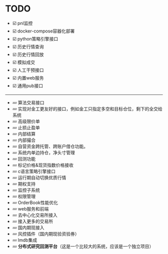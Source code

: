 # TODO
* ☑️ pnl监控
* ☑️ docker-compose容器化部署
* ☑️ python策略引擎接口
* ☑️ 历史行情查询
* ☑️ 历史行情回放
* ☑️ 模拟成交
* ☑️ 人工干预接口
* ☑️ 内置web服务
* ☑️ 通用pub接口
---
* 💤 算法交易接口
* 💤 实现对金工更友好的接口，例如金工只指定多空和目标仓位，剩下的全交给系统
* 💤 高级限价单
* 💤 止损止盈单
* 💤 内部结算
* 💤 内部撮合
* 💤 自营资金跨托管、跨账户借仓功能。
* 💤 系统内单边持仓，净头寸管理 
* 💤 回测功能
* 💤 标记价格&现货指数价格接收
* 💤 c语言策略引擎接口
* 💤 运行期自动切换优质行情
* 💤 期权支持
* 💤 监控子系统
* 💤 权限管理
* 💤 OrderBook性能优化
* 💤 web服务和前端 
* 💤 去中心化交易所接入
* 💤 接入更多的交易所
* 💤 国内期现接入
* 💤 风控插件（国内期现验资验券）
* 💤 lmdb集成
* 💤 **分布式研究回测平台**（这是一个比较大的系统，应该是一个独立项目）
